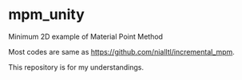 # mpm_unity

Minimum 2D example of Material Point Method

Most codes are same as https://github.com/nialltl/incremental_mpm.

This repository is for my understandings.
